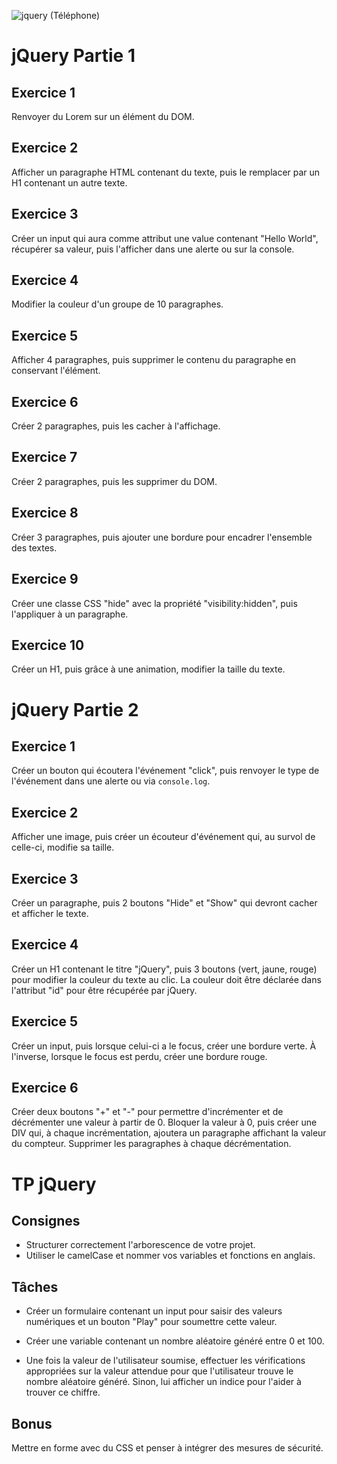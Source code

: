 ![jquery (Téléphone)](https://github.com/nicos02/Exercices-et-TP-JQuery/assets/135131275/b4ff5ec0-bf13-4489-9d82-f40839568227)
# jQuery Partie 1

## Exercice 1

Renvoyer du Lorem sur un élément du DOM.

## Exercice 2

Afficher un paragraphe HTML contenant du texte, puis le remplacer par un H1 contenant un autre texte.

## Exercice 3

Créer un input qui aura comme attribut une value contenant "Hello World", récupérer sa valeur, puis l'afficher dans une alerte ou sur la console.

## Exercice 4

Modifier la couleur d'un groupe de 10 paragraphes.

## Exercice 5

Afficher 4 paragraphes, puis supprimer le contenu du paragraphe en conservant l'élément.

## Exercice 6

Créer 2 paragraphes, puis les cacher à l'affichage.

## Exercice 7

Créer 2 paragraphes, puis les supprimer du DOM.

## Exercice 8

Créer 3 paragraphes, puis ajouter une bordure pour encadrer l'ensemble des textes.

## Exercice 9

Créer une classe CSS "hide" avec la propriété "visibility:hidden", puis l'appliquer à un paragraphe.

## Exercice 10

Créer un H1, puis grâce à une animation, modifier la taille du texte.

# jQuery Partie 2

## Exercice 1

Créer un bouton qui écoutera l'événement "click", puis renvoyer le type de l'événement dans une alerte ou via `console.log`.

## Exercice 2

Afficher une image, puis créer un écouteur d'événement qui, au survol de celle-ci, modifie sa taille.

## Exercice 3

Créer un paragraphe, puis 2 boutons "Hide" et "Show" qui devront cacher et afficher le texte.

## Exercice 4

Créer un H1 contenant le titre "jQuery", puis 3 boutons (vert, jaune, rouge) pour modifier la couleur du texte au clic. La couleur doit être déclarée dans l'attribut "id" pour être récupérée par jQuery.

## Exercice 5

Créer un input, puis lorsque celui-ci a le focus, créer une bordure verte. À l'inverse, lorsque le focus est perdu, créer une bordure rouge.

## Exercice 6

Créer deux boutons "+" et "-" pour permettre d'incrémenter et de décrémenter une valeur à partir de 0. Bloquer la valeur à 0, puis créer une DIV qui, à chaque incrémentation, ajoutera un paragraphe affichant la valeur du compteur. Supprimer les paragraphes à chaque décrémentation.

# TP jQuery

## Consignes

- Structurer correctement l'arborescence de votre projet.
- Utiliser le camelCase et nommer vos variables et fonctions en anglais.

## Tâches

- Créer un formulaire contenant un input pour saisir des valeurs numériques et un bouton "Play" pour soumettre cette valeur.

- Créer une variable contenant un nombre aléatoire généré entre 0 et 100.

- Une fois la valeur de l'utilisateur soumise, effectuer les vérifications appropriées sur la valeur attendue pour que l'utilisateur trouve le nombre aléatoire généré. Sinon, lui afficher un indice pour l'aider à trouver ce chiffre.

## Bonus

Mettre en forme avec du CSS et penser à intégrer des mesures de sécurité.

